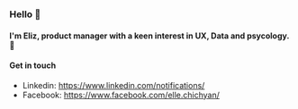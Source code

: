 ### Hello 👋

#### I'm Eliz, product manager with a keen interest in UX, Data and psycology.🤩

#### Get in touch

- Linkedin: https://www.linkedin.com/notifications/
- Facebook: https://www.facebook.com/elle.chichyan/
